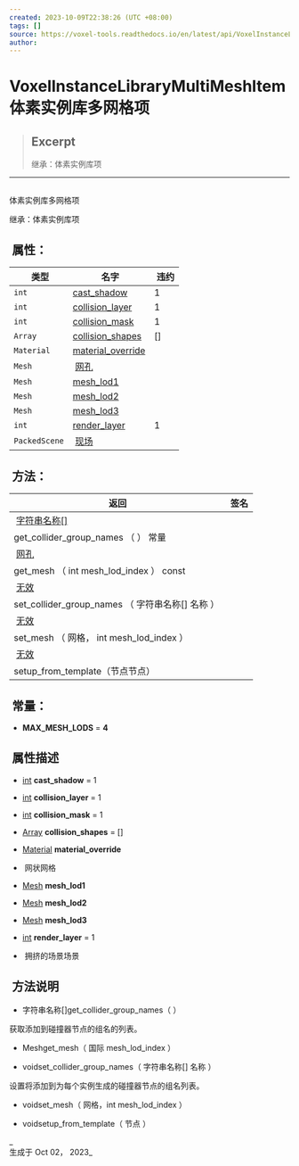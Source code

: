 ```yaml
---
created: 2023-10-09T22:38:26 (UTC +08:00)
tags: []
source: https://voxel-tools.readthedocs.io/en/latest/api/VoxelInstanceLibraryMultiMeshItem/
author: 
---
```


# VoxelInstanceLibraryMultiMeshItem体素实例库多网格项

> ## Excerpt
> 继承：体素实例库项

---
##   
体素实例库多网格项

  
继承：体素实例库项

##  属性：

|  类型 |  名字 |  违约 |
| --- | --- | --- |
| `int` | [cast\_shadow](https://voxel-tools.readthedocs.io/en/latest/api/VoxelInstanceLibraryMultiMeshItem/#i_cast_shadow) | 1 |
| `int` | [collision\_layer](https://voxel-tools.readthedocs.io/en/latest/api/VoxelInstanceLibraryMultiMeshItem/#i_collision_layer) | 1 |
| `int` | [collision\_mask](https://voxel-tools.readthedocs.io/en/latest/api/VoxelInstanceLibraryMultiMeshItem/#i_collision_mask) | 1 |
| `Array` | [collision\_shapes](https://voxel-tools.readthedocs.io/en/latest/api/VoxelInstanceLibraryMultiMeshItem/#i_collision_shapes) | \[\] |
| `Material` | [material\_override](https://voxel-tools.readthedocs.io/en/latest/api/VoxelInstanceLibraryMultiMeshItem/#i_material_override) |  |
| `Mesh` |  [网孔](https://voxel-tools.readthedocs.io/en/latest/api/VoxelInstanceLibraryMultiMeshItem/#i_mesh) |  |
| `Mesh` | [mesh\_lod1](https://voxel-tools.readthedocs.io/en/latest/api/VoxelInstanceLibraryMultiMeshItem/#i_mesh_lod1) |  |
| `Mesh` | [mesh\_lod2](https://voxel-tools.readthedocs.io/en/latest/api/VoxelInstanceLibraryMultiMeshItem/#i_mesh_lod2) |  |
| `Mesh` | [mesh\_lod3](https://voxel-tools.readthedocs.io/en/latest/api/VoxelInstanceLibraryMultiMeshItem/#i_mesh_lod3) |  |
| `int` | [render\_layer](https://voxel-tools.readthedocs.io/en/latest/api/VoxelInstanceLibraryMultiMeshItem/#i_render_layer) | 1 |
| `PackedScene` |  [现场](https://voxel-tools.readthedocs.io/en/latest/api/VoxelInstanceLibraryMultiMeshItem/#i_scene) |  |

##  方法：

|  返回 |  签名 |
| --- | --- |
|  [字符串名称\[\]](https://docs.godotengine.org/en/stable/classes/class_stringname[].html) |   
get\_collider\_group\_names （ ） 常量 |
|  [网孔](https://docs.godotengine.org/en/stable/classes/class_mesh.html) |   
get\_mesh （ int mesh\_lod\_index ） const |
|  [无效](https://voxel-tools.readthedocs.io/en/latest/api/VoxelInstanceLibraryMultiMeshItem/#) |   
set\_collider\_group\_names （ 字符串名称\[\] 名称 ） |
|  [无效](https://voxel-tools.readthedocs.io/en/latest/api/VoxelInstanceLibraryMultiMeshItem/#) |   
set\_mesh （ 网格， int mesh\_lod\_index ） |
|  [无效](https://voxel-tools.readthedocs.io/en/latest/api/VoxelInstanceLibraryMultiMeshItem/#) |   
setup\_from\_template（节点节点） |

##  常量：

-   **MAX\_MESH\_LODS** = **4**

##  属性描述

-   [int](https://docs.godotengine.org/en/stable/classes/class_int.html) **cast\_shadow** = 1
    
-   [int](https://docs.godotengine.org/en/stable/classes/class_int.html) **collision\_layer** = 1
    
-   [int](https://docs.godotengine.org/en/stable/classes/class_int.html) **collision\_mask** = 1
    
-   [Array](https://docs.godotengine.org/en/stable/classes/class_array.html) **collision\_shapes** = \[\]
    
-   [Material](https://docs.godotengine.org/en/stable/classes/class_material.html) **material\_override**
    
-    网状网格
    
-   [Mesh](https://docs.godotengine.org/en/stable/classes/class_mesh.html) **mesh\_lod1**
    
-   [Mesh](https://docs.godotengine.org/en/stable/classes/class_mesh.html) **mesh\_lod2**
    
-   [Mesh](https://docs.godotengine.org/en/stable/classes/class_mesh.html) **mesh\_lod3**
    
-   [int](https://docs.godotengine.org/en/stable/classes/class_int.html) **render\_layer** = 1
    
-    拥挤的场景场景
    

##  方法说明

-     
    字符串名称\[\]get\_collider\_group\_names（ ）

  
获取添加到碰撞器节点的组名的列表。

-     
    Meshget\_mesh（ 国际 mesh\_lod\_index ）
    
-     
    voidset\_collider\_group\_names（ 字符串名称\[\] 名称 ）
    

  
设置将添加到为每个实例生成的碰撞器节点的组名列表。

-     
    voidset\_mesh（ 网格，int mesh\_lod\_index ）
    
-     
    voidsetup\_from\_template（ 节点 ）
    

_  
生成于 Oct 02， 2023_
